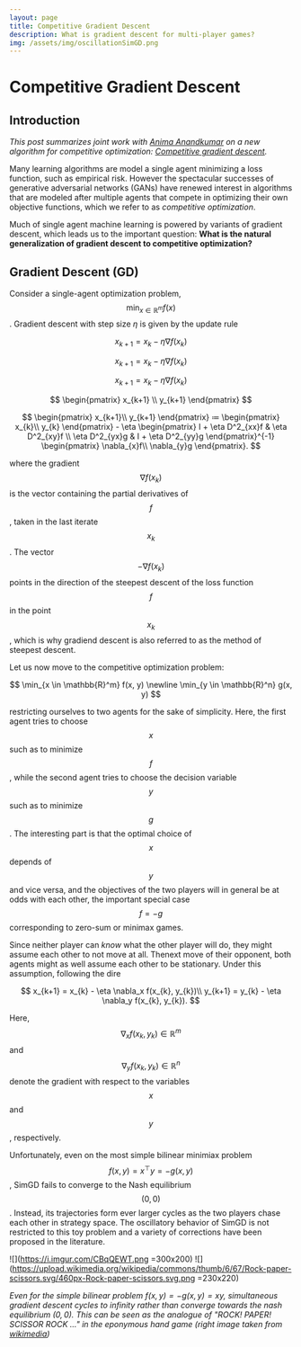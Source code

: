 ```yaml
---
layout: page
title: Competitive Gradient Descent
description: What is gradient descent for multi-player games?
img: /assets/img/oscillationSimGD.png
---
```


# Competitive Gradient Descent

## Introduction
*This post summarizes joint work with [Anima Anandkumar](http://tensorlab.cms.caltech.edu/users/anima/) on a new algorithm for competitive optimization: [Competitive gradient descent](https://nips.cc/Conferences/2019/ScheduleMultitrack?event=13843).*
    
Many learning algorithms are model a single agent minimizing a loss function, such as empirical risk.
However the spectacular successes of generative adversarial networks (GANs) have renewed interest in algorithms that are modeled after multiple agents that compete in optimizing their own objective functions, which we refer to as *competitive optimization*.

Much of single agent machine learning is powered by variants of gradient descent, which leads us to the important question:
**What is the natural generalization of gradient descent to competitive optimization?**


## Gradient Descent (GD)

Consider a single-agent optimization problem, $$ \min_{x \in \mathbb{R}^{m}} f(x) $$.
Gradient descent with step size $\eta$ is given by the update rule

$$ x_{k+1} = x_{k} - \eta \nabla f(x_{k}) $$

$$ x_{k+1} = x_{k} - \eta \nabla f(x_{k}) $$ 

$$ x_{k+1} = x_{k} - \eta \nabla f(x_{k}) $$

$$ \begin{pmatrix} x_{k+1} \\ y_{k+1} \end{pmatrix} $$

$$ \begin{pmatrix}
  x_{k+1}\\
  y_{k+1}
\end{pmatrix} ≔
\begin{pmatrix}
  x_{k}\\
  y_{k}
\end{pmatrix} - \eta
\begin{pmatrix}
  I + \eta D^2_{xx}f & \eta D^2_{xy}f \\
  \eta D^2_{yx}g & I + \eta D^2_{yy}g
\end{pmatrix}^{-1}
\begin{pmatrix}
  \nabla_{x}f\\
  \nabla_{y}g
\end{pmatrix}. $$



where the gradient $$\nabla f(x_{k})$$ is the vector containing the partial derivatives of $$f$$, taken in the last iterate $$x_k$$.
The vector $$-\nabla f(x_{k})$$ points in the direction of the steepest descent of the loss function $$f$$ in the point $$x_k$$, which is why gradiend descent is also referred to as the method of steepest descent.

Let us now move to the competitive optimization problem:

$$
\min_{x \in \mathbb{R}^m} f(x, y) \newline 
\min_{y \in \mathbb{R}^n} g(x, y)
$$

restricting ourselves to two agents for the sake of simplicity.
Here, the first agent tries to choose $$x$$ such as to minimize $$f$$, while the second agent tries to choose the decision variable $$y$$ such as to minimize $$g$$.
The interesting part is that the optimal choice of $$x$$ depends of $$y$$ and vice versa, and the objectives of the two players will in general be at odds with each other, the important special case $$f = -g$$ corresponding to zero-sum or minimax games.

Since neither player can *know* what the other player will do, they might assume each other to not move at all.
Thenext move of their opponent, both agents might as well assume each other to be stationary.
Under this assumption, following the dire

$$
  x_{k+1} = x_{k} - \eta \nabla_x f(x_{k}, y_{k})\\
  y_{k+1} = y_{k} - \eta \nabla_y f(x_{k}, y_{k}).
$$

Here, $$\nabla_x f(x_{k}, y_{k}) \in \mathbb{R}^m$$ and $$\nabla_y f(x_{k}, y_{k}) \in \mathbb{R}^n$$ denote the gradient with respect to the variables $$x$$ and $$y$$, respectively.

Unfortunately, even on the most simple bilinear minimiax problem $$f(x,y) = x^{\top} y = - g(x,y)$$, SimGD fails to converge to the Nash equilibrium $$(0,0)$$.
Instead, its trajectories form ever larger cycles as the two players chase each other in strategy space.
The oscillatory behavior of SimGD is not restricted to this toy problem and a variety of corrections have been proposed in the literature.

![](https://i.imgur.com/CBqQEWT.png =300x200)
![](https://upload.wikimedia.org/wikipedia/commons/thumb/6/67/Rock-paper-scissors.svg/460px-Rock-paper-scissors.svg.png =230x220)

*Even for the simple bilinear problem $f(x,y) = -g(x,y) = xy$, simultaneous gradient descent cycles to infinity rather than converge towards the nash equilibrium $(0,0)$. This can be seen as the analogue of "ROCK! PAPER! SCISSOR ROCK ..." in the eponymous hand game (right image taken from [wikimedia](https://upload.wikimedia.org/wikipedia/commons/thumb/6/67/Rock-paper-scissors.svg))*